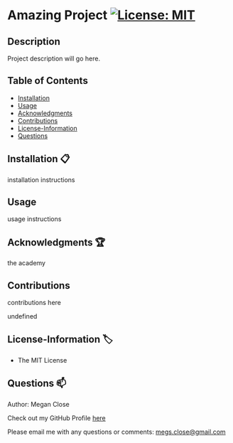 # Amazing Project [![License: MIT](https://img.shields.io/badge/License-MIT-yellow.svg)](https://opensource.org/licenses/MIT)

## Description
Project description will go here. 

## Table of Contents
* [Installation](#Installation)
* [Usage](#Usage)
* [Acknowledgments](#Acknowledgments)
* [Contributions](#Contributions)
* [License-Information](#License-Information)
* [Questions](#Questions)

## Installation :clipboard:
installation instructions

  
## Usage
usage instructions

  
## Acknowledgments :trophy:
the academy

  
## Contributions
contributions here

  
undefined
## License-Information :label:
  * The MIT License
  
## Questions :mailbox:
Author: Megan Close

Check out my GitHub Profile [here](https://github.com/MeganClo)

Please email me with any questions or comments: <megs.close@gmail.com>
